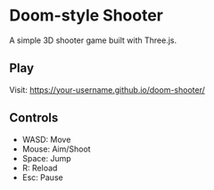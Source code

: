 # Doom-style Shooter
A simple 3D shooter game built with Three.js.

## Play
Visit: https://your-username.github.io/doom-shooter/

## Controls
- WASD: Move
- Mouse: Aim/Shoot
- Space: Jump
- R: Reload
- Esc: Pause
